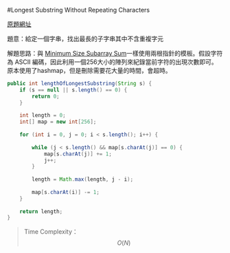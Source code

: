 #Longest Substring Without Repeating Characters

[原題網址](http://www.lintcode.com/en/problem/longest-substring-without-repeating-characters/)

題意：給定一個字串，找出最長的子字串其中不含重複字元

解題思路：與 [Minimum Size Subarray Sum](array/minimum_size_subarray_sum.md)一樣使用兩根指針的模板。假設字符為 ASCII 編碼，因此利用一個256大小的陣列來紀錄當前字符的出現次數即可。
原本使用了hashmap，但是刪除需要花大量的時間，會超時。

```java
public int lengthOfLongestSubstring(String s) {
    if (s == null || s.length() == 0) {
        return 0;
    }
    
    int length = 0;
    int[] map = new int[256];
    
    for (int i = 0, j = 0; i < s.length(); i++) {
        
        while (j < s.length() && map[s.charAt(j)] == 0) {
            map[s.charAt(j)] += 1;
            j++;
        }
        
        length = Math.max(length, j - i);
        
        map[s.charAt(i)] -= 1;
    }
    
    return length;
}
```

>Time Complexity：$$O(N)$$